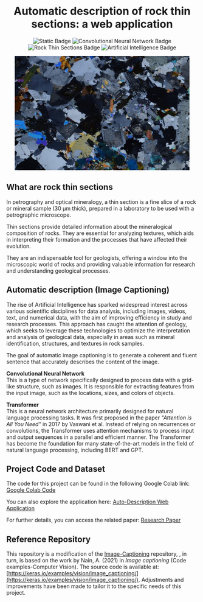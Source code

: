 <h1 align="center">Automatic description of rock thin sections: a web application</h1>

<div align="center">
<img src="https://img.shields.io/badge/Transformer-blue?link=https%3A%2F%2Farxiv.org%2Fabs%2F1706.03762" alt="Static Badge">
<img src="https://img.shields.io/badge/Convolutional%20Neural%20Network-green" alt="Convolutional Neural Network Badge">
<img src="https://img.shields.io/badge/Rock%20Thin%20Sections-red" alt="Rock Thin Sections Badge">
<img src="https://img.shields.io/badge/Artificial%20Intelligence-yellow" alt="Artificial Intelligence Badge">
  
</div>

<p align="center">
  <img width="460" height="300" src="https://github.com/stalyn314/Thin_Section/blob/main/tested_image/T_08495.jpg?raw=true">
</p>

<!--(https://shields.io/badges/static-badge) -->



## What are rock thin sections

In petrography and optical mineralogy, a thin section is a fine slice of a rock or mineral sample (30 μm thick), prepared in a laboratory to be used with a petrographic microscope.

Thin sections provide detailed information about the mineralogical composition of rocks. They are essential for analyzing textures, which aids in interpreting their formation and the processes that have affected their evolution.

They are an indispensable tool for geologists, offering a window into the microscopic world of rocks and providing valuable information for research and understanding geological processes.

## Automatic description (Image Captioning)

The rise of Artificial Intelligence has sparked widespread interest across various scientific disciplines for data analysis, including images, videos, text, and numerical data, with the aim of improving efficiency in study and research processes. This approach has caught the attention of geology, which seeks to leverage these technologies to optimize the interpretation and analysis of geological data, especially in areas such as mineral identification, structures, and textures in rock samples.

The goal of automatic image captioning is to generate a coherent and fluent sentence that accurately describes the content of the image.

**Convolutional Neural Network**  
This is a type of network specifically designed to process data with a grid-like structure, such as images.
It is responsible for extracting features from the input image, such as the locations, sizes, and colors of objects.

**Transformer**  
This is a neural network architecture primarily designed for natural language processing tasks. It was first proposed in the paper *"Attention is All You Need"* in 2017 by Vaswani et al.
Instead of relying on recurrences or convolutions, the Transformer uses attention mechanisms to process input and output sequences in a parallel and efficient manner.
The Transformer has become the foundation for many state-of-the-art models in the field of natural language processing, including BERT and GPT.

## Project Code and Dataset

The code for this project can be found in the following Google Colab link:
[Google Colab Code](https://colab.research.google.com/drive/11ZR1QGw1H8uCoN7g2dHZSyh7f8OeHUwH?usp=sharing)

You can also explore the application here:
[Auto-Description Web Application](https://stalynpaucar271828.wixsite.com/auto-descripcion)

For further details, you can access the related paper:
[Research Paper](https://arxiv.org/abs/2402.15039)

## Reference Repository

This repository is a modification of the [Image-Captioning](https://github.com/TomatoFT/Image-Captioning) repository, , in turn, is based on the work by Nain, A. (2021) in *Image captioning* (Code examples-Computer Vision). The source code is available at: [https://keras.io/examples/vision/image_captioning/](https://keras.io/examples/vision/image_captioning/). 
Adjustments and improvements have been made to tailor it to the specific needs of this project.


